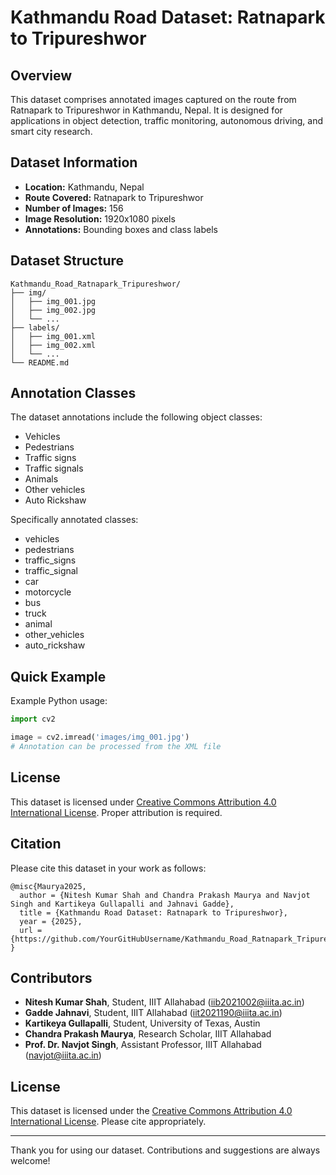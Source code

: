 # Kathmandu Road Dataset: Ratnapark to Tripureshwor

## Overview

This dataset comprises annotated images captured on the route from Ratnapark to Tripureshwor in Kathmandu, Nepal. It is designed for applications in object detection, traffic monitoring, autonomous driving, and smart city research.

## Dataset Information

- **Location:** Kathmandu, Nepal
- **Route Covered:** Ratnapark to Tripureshwor
- **Number of Images:** 156
- **Image Resolution:** 1920x1080 pixels
- **Annotations:** Bounding boxes and class labels

## Dataset Structure

```
Kathmandu_Road_Ratnapark_Tripureshwor/
├── img/
│   ├── img_001.jpg
│   ├── img_002.jpg
│   └── ...
├── labels/
│   ├── img_001.xml
│   ├── img_002.xml
│   └── ...
└── README.md
```

## Annotation Classes

The dataset annotations include the following object classes:

- Vehicles
- Pedestrians
- Traffic signs
- Traffic signals
- Animals
- Other vehicles
- Auto Rickshaw

Specifically annotated classes:

- vehicles
- pedestrians
- traffic\_signs
- traffic\_signal
- car
- motorcycle
- bus
- truck
- animal
- other\_vehicles
- auto\_rickshaw

## Quick Example

Example Python usage:

```python
import cv2

image = cv2.imread('images/img_001.jpg')
# Annotation can be processed from the XML file
```

## License

This dataset is licensed under [Creative Commons Attribution 4.0 International License](https://creativecommons.org/licenses/by/4.0/). Proper attribution is required.

## Citation

Please cite this dataset in your work as follows:

```
@misc{Maurya2025,
  author = {Nitesh Kumar Shah and Chandra Prakash Maurya and Navjot Singh and Kartikeya Gullapalli and Jahnavi Gadde},
  title = {Kathmandu Road Dataset: Ratnapark to Tripureshwor},
  year = {2025},
  url = {https://github.com/YourGitHubUsername/Kathmandu_Road_Ratnapark_Tripureshwor}
}
```

## Contributors

- **Nitesh Kumar Shah**, Student, IIIT Allahabad ([iib2021002@iiita.ac.in](mailto\:iib2021002@iiita.ac.in))
- **Gadde Jahnavi**, Student, IIIT Allahabad ([iit2021190@iiita.ac.in](mailto\:iit2021190@iiita.ac.in))
- **Kartikeya Gullapalli**, Student, University of Texas, Austin
- **Chandra Prakash Maurya**, Research Scholar, IIIT Allahabad 
- **Prof. Dr. Navjot Singh**, Assistant Professor, IIIT Allahabad ([navjot@iiita.ac.in](mailto\:navjot@iiita.ac.in))

## License

This dataset is licensed under the [Creative Commons Attribution 4.0 International License](https://creativecommons.org/licenses/by/4.0/). Please cite appropriately.

---

Thank you for using our dataset. Contributions and suggestions are always welcome!

